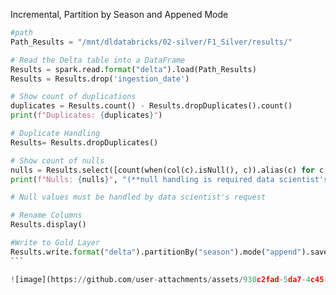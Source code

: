 Incremental, Partition by Season and Appened Mode
`````python
#path
Path_Results = "/mnt/dldatabricks/02-silver/F1_Silver/results/"

# Read the Delta table into a DataFrame
Results = spark.read.format("delta").load(Path_Results)
Results = Results.drop('ingestion_date')

# Show count of duplications
duplicates = Results.count() - Results.dropDuplicates().count()
print(f"Duplicates: {duplicates}")

# Duplicate Handling
Results= Results.dropDuplicates()

# Show count of nulls
nulls = Results.select([count(when(col(c).isNull(), c)).alias(c) for c in Results.columns]).toPandas()
print(f"Nulls: {nulls}", "(**null handling is required data scientist's approval**)")

# Null values must be handled by data scientist's request

# Rename Columns
Results.display()

#Write to Gold Layer
Results.write.format("delta").partitionBy("season").mode("append").saveAsTable("F1_Gold.results")
```

![image](https://github.com/user-attachments/assets/930c2fad-5da7-4c45-8b17-819644a7c717)
